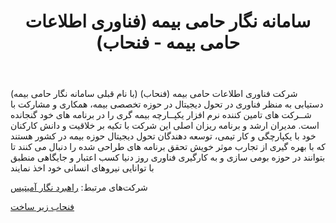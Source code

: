 ﻿---
layout: post
title: سامانه نگار حامی بیمه (فناوری اطلاعات حامی بیمه - فنحاب)
name_en: samane-negar-hami-bime
company_slug: samane-negar-hami-bime
logo: 
cover: 
company_count:
founded:
location: ""
total_review: 
total_interview: 
salary_avg: 
salary_min: 
salary_max: 
rate: 
view_count: 
industry: کامپیوتر، فناوری اطلاعات و اینترنت
city: تهران, تهران
size_en: VS
size: 51-200 نفر
site: http://sanhab.ir/
---

شرکت فناوری اطلاعات حامی بیمه (فنحاب)  (با نام قبلی سامانه نگار حامی بیمه) دستیابی به منظر فناوری در تحول دیجیتال در حوزه تخصصی بیمه، همکاری و مشارکت با شــرکت های تامین کننده نرم افزار یکپــارچه بیمه گری را در برنامه های خود گنجانده است.
مدیران ارشد و برنامه ریزان اصلی این شرکت با تکیه بر خلاقیت و دانش کارکنان خود با یکپارچگی و کار تیمی، توسعه دهندگان تحول دیجیتال حوزه بیمه در کشور هستند که با بهره گیری از تجارب موثر خویش تحقق برنامه های طراحی شده را دنبال می کنند تا بتوانند در حوزه بومی سازی و به کارگیری فناوری روز دنیا کسب اعتبار و جایگاهی منطبق با توانایی نیروهای انسانی خود اخذ نمایند

شرکت‌های مرتبط: 
[راهبرد نگار آمیتیس](https://tajrobe.github.io/%D8%B1%D8%A7%D9%87%D8%A8%D8%B1%D8%AF-%D9%86%DA%AF%D8%A7%D8%B1-%D8%A2%D9%85%DB%8C%D8%AA%DB%8C%D8%B3/)

[فنحاب زیر ساخت](https://tajrobe.github.io/%D9%81%D9%86%D8%AD%D8%A7%D8%A8/)
